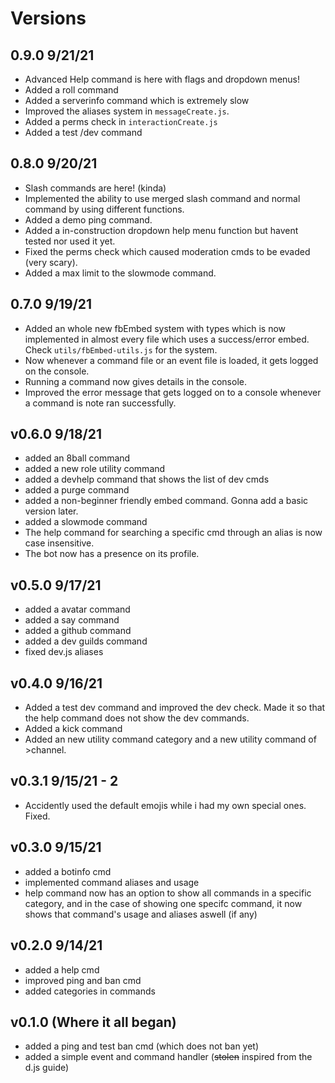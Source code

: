 # Versions

## 0.9.0 9/21/21
- Advanced Help command is here with flags and dropdown menus!
- Added a roll command
- Added a serverinfo command which is extremely slow
- Improved the aliases system in `messageCreate.js`.
- Added a perms check in `interactionCreate.js`
- Added a test /dev command

## 0.8.0 9/20/21
- Slash commands are here! (kinda)
- Implemented the ability to use merged slash command and normal command by using different functions.
- Added a demo ping command.
- Added a in-construction dropdown help menu function but havent tested nor used it yet.
- Fixed the perms check which caused moderation cmds to be evaded (very scary).
- Added a max limit to the slowmode command.

## 0.7.0 9/19/21
- Added an whole new fbEmbed system with types which is now implemented in almost every file which uses a success/error embed. Check `utils/fbEmbed-utils.js` for the system.
- Now whenever a command file or an event file is loaded, it gets logged on the console.
- Running a command now gives details in the console.
- Improved the error message that gets logged on to a console whenever a command is note ran successfully.

## v0.6.0 9/18/21
- added an 8ball command
- added a new role utility command
- added a devhelp command that shows the list of dev cmds
- added a purge command
- added a non-beginner friendly embed command. Gonna add a basic version later.
- added a slowmode command
- The help command for searching a specific cmd through an alias is now case insensitive.
- The bot now has a presence on its profile.

## v0.5.0 9/17/21
- added a avatar command
- added a say command
- added a github command
- added a dev guilds command
- fixed dev.js aliases

## v0.4.0 9/16/21
- Added a test dev command and improved the dev check. Made it so that the help command does not show the dev commands.
- Added a kick command
- Added an new utility command category and a new utility command of >channel.

## v0.3.1 9/15/21 - 2
- Accidently used the default emojis while i had my own special ones. Fixed.

## v0.3.0 9/15/21
- added a botinfo cmd
- implemented command aliases and usage
- help command now has an option to show all commands in a specific category, and in the case of showing one specifc command, it now shows that command's usage and aliases aswell (if any)

## v0.2.0 9/14/21
- added a help cmd
- improved ping and ban cmd
- added categories in commands

## v0.1.0 (Where it all began)
- added a ping and test ban cmd (which does not ban yet)
- added a simple event and command handler (~~stolen~~ inspired from the d.js guide)
